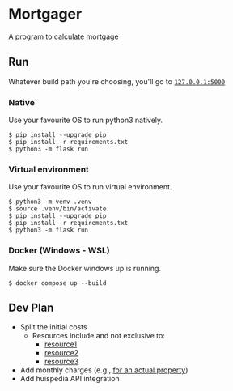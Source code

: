 # Mortgager

A program to calculate mortgage

## Run

Whatever build path you're choosing, you'll go to [`127.0.0.1:5000`](http://127.0.0.1:5000/)

### Native

Use your favourite OS to run python3 natively.

```Shell
$ pip install --upgrade pip
$ pip install -r requirements.txt
$ python3 -m flask run
```

### Virtual environment

Use your favourite OS to run virtual environment.

```Shell
$ python3 -m venv .venv
$ source .venv/bin/activate
$ pip install --upgrade pip
$ pip install -r requirements.txt
$ python3 -m flask run
```

### Docker (Windows - WSL)

Make sure the Docker windows up is running.

```Shell
$ docker compose up --build
```

## Dev Plan

- Split the initial costs
  - Resources include and not exclusive to:
    - [resource1](https://www.hanno.nl/expat-mortgages/tax-return-and-homeownership-in-the-netherlands/)
    - [resource2](https://www.iamexpat.nl/housing/buy-house-netherlands/taxes-costs-fees)
    - [resource3](https://www.iamexpat.nl/housing/dutch-mortgages/fees-costs-tax-relief-netherlands)
- Add monthly charges (e.g., [for an actual property](https://huispedia.nl/eindhoven/5615pa/hoogstraat/39-03#finance))
- Add huispedia API integration
